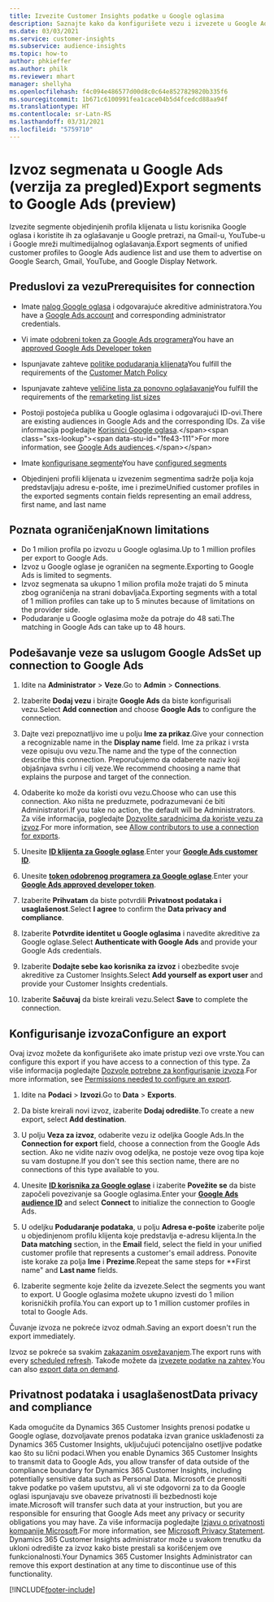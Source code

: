 ```yaml
---
title: Izvezite Customer Insights podatke u Google oglasima
description: Saznajte kako da konfigurišete vezu i izvezete u Google Ads.
ms.date: 03/03/2021
ms.service: customer-insights
ms.subservice: audience-insights
ms.topic: how-to
author: phkieffer
ms.author: philk
ms.reviewer: mhart
manager: shellyha
ms.openlocfilehash: f4c094e486577d00d8c0c64e8527829820b335f6
ms.sourcegitcommit: 1b671c6100991fea1cace04b5d4fcedcd88aa94f
ms.translationtype: HT
ms.contentlocale: sr-Latn-RS
ms.lasthandoff: 03/31/2021
ms.locfileid: "5759710"
---
```

# <a name="export-segments-to-google-ads-preview"></a><span data-ttu-id="1fe43-103">Izvoz segmenata u Google Ads (verzija za pregled)</span><span class="sxs-lookup"><span data-stu-id="1fe43-103">Export segments to Google Ads (preview)</span></span>

<span data-ttu-id="1fe43-104">Izvezite segmente objedinjenih profila klijenata u listu korisnika Google oglasa i koristite ih za oglašavanje u Google pretrazi, na Gmail-u, YouTube-u i Google mreži multimedijalnog oglašavanja.</span><span class="sxs-lookup"><span data-stu-id="1fe43-104">Export segments of unified customer profiles to Google Ads audience list and use them to advertise on Google Search, Gmail, YouTube, and Google Display Network.</span></span> 

## <a name="prerequisites-for-connection"></a><span data-ttu-id="1fe43-105">Preduslovi za vezu</span><span class="sxs-lookup"><span data-stu-id="1fe43-105">Prerequisites for connection</span></span>

-   <span data-ttu-id="1fe43-106">Imate [nalog Google oglasa](https://ads.google.com/) i odgovarajuće akreditive administratora.</span><span class="sxs-lookup"><span data-stu-id="1fe43-106">You have a [Google Ads account](https://ads.google.com/) and corresponding administrator credentials.</span></span>
-   <span data-ttu-id="1fe43-107">Vi imate [odobreni token za Google Ads programera](https://developers.google.com/google-ads/api/docs/first-call/dev-token)</span><span class="sxs-lookup"><span data-stu-id="1fe43-107">You have an [approved Google Ads Developer token](https://developers.google.com/google-ads/api/docs/first-call/dev-token)</span></span> 
-   <span data-ttu-id="1fe43-108">Ispunjavate zahteve [politike podudaranja klijenata](https://support.google.com/adspolicy/answer/6299717)</span><span class="sxs-lookup"><span data-stu-id="1fe43-108">You fulfill the requirements of the [Customer Match Policy](https://support.google.com/adspolicy/answer/6299717)</span></span>
-   <span data-ttu-id="1fe43-109">Ispunjavate zahteve [veličine lista za ponovno oglašavanje](https://support.google.com/google-ads/answer/7558048)</span><span class="sxs-lookup"><span data-stu-id="1fe43-109">You fulfill the requirements of the [remarketing list sizes](https://support.google.com/google-ads/answer/7558048)</span></span> 

-   <span data-ttu-id="1fe43-110">Postoji postojeća publika u Google oglasima i odgovarajući ID-ovi.</span><span class="sxs-lookup"><span data-stu-id="1fe43-110">There are existing audiences in Google Ads and the corresponding IDs.</span></span> <span data-ttu-id="1fe43-111">Za više informacija pogledajte [Korisnici Google oglasa](https://support.google.com/google-ads/answer/7558048?hl=en#:~:text=Audience%20lists%20is%20a%20section,Display%20Network%20through%20remarketing%20campaigns.).</span><span class="sxs-lookup"><span data-stu-id="1fe43-111">For more information, see [Google Ads audiences](https://support.google.com/google-ads/answer/7558048?hl=en#:~:text=Audience%20lists%20is%20a%20section,Display%20Network%20through%20remarketing%20campaigns.).</span></span>
-   <span data-ttu-id="1fe43-112">Imate [konfigurisane segmente](segments.md)</span><span class="sxs-lookup"><span data-stu-id="1fe43-112">You have [configured segments](segments.md)</span></span>
-   <span data-ttu-id="1fe43-113">Objedinjeni profili klijenata u izvezenim segmentima sadrže polja koja predstavljaju adresu e-pošte, ime i prezime</span><span class="sxs-lookup"><span data-stu-id="1fe43-113">Unified customer profiles in the exported segments contain fields representing an email address, first name, and last name</span></span>

## <a name="known-limitations"></a><span data-ttu-id="1fe43-114">Poznata ograničenja</span><span class="sxs-lookup"><span data-stu-id="1fe43-114">Known limitations</span></span>

- <span data-ttu-id="1fe43-115">Do 1 milion profila po izvozu u Google oglasima.</span><span class="sxs-lookup"><span data-stu-id="1fe43-115">Up to 1 million profiles per export to Google Ads.</span></span>
- <span data-ttu-id="1fe43-116">Izvoz u Google oglase je ograničen na segmente.</span><span class="sxs-lookup"><span data-stu-id="1fe43-116">Exporting to Google Ads is limited to segments.</span></span>
- <span data-ttu-id="1fe43-117">Izvoz segmenata sa ukupno 1 milion profila može trajati do 5 minuta zbog ograničenja na strani dobavljača.</span><span class="sxs-lookup"><span data-stu-id="1fe43-117">Exporting segments with a total of 1 million profiles can take up to 5 minutes because of limitations on the provider side.</span></span> 
- <span data-ttu-id="1fe43-118">Podudaranje u Google oglasima može da potraje do 48 sati.</span><span class="sxs-lookup"><span data-stu-id="1fe43-118">The matching in Google Ads can take up to 48 hours.</span></span>

## <a name="set-up-connection-to-google-ads"></a><span data-ttu-id="1fe43-119">Podešavanje veze sa uslugom Google Ads</span><span class="sxs-lookup"><span data-stu-id="1fe43-119">Set up connection to Google Ads</span></span>

1. <span data-ttu-id="1fe43-120">Idite na **Administrator** > **Veze**.</span><span class="sxs-lookup"><span data-stu-id="1fe43-120">Go to **Admin** > **Connections**.</span></span>

1. <span data-ttu-id="1fe43-121">Izaberite **Dodaj vezu** i birajte **Google Ads** da biste konfigurisali vezu.</span><span class="sxs-lookup"><span data-stu-id="1fe43-121">Select **Add connection** and choose **Google Ads** to configure the connection.</span></span>

1. <span data-ttu-id="1fe43-122">Dajte vezi prepoznatljivo ime u polju **Ime za prikaz**.</span><span class="sxs-lookup"><span data-stu-id="1fe43-122">Give your connection a recognizable name in the **Display name** field.</span></span> <span data-ttu-id="1fe43-123">Ime za prikaz i vrsta veze opisuju ovu vezu.</span><span class="sxs-lookup"><span data-stu-id="1fe43-123">The name and the type of the connection describe this connection.</span></span> <span data-ttu-id="1fe43-124">Preporučujemo da odaberete naziv koji objašnjava svrhu i cilj veze.</span><span class="sxs-lookup"><span data-stu-id="1fe43-124">We recommend choosing a name that explains the purpose and target of the connection.</span></span>

1. <span data-ttu-id="1fe43-125">Odaberite ko može da koristi ovu vezu.</span><span class="sxs-lookup"><span data-stu-id="1fe43-125">Choose who can use this connection.</span></span> <span data-ttu-id="1fe43-126">Ako ništa ne preduzmete, podrazumevani će biti Administratori.</span><span class="sxs-lookup"><span data-stu-id="1fe43-126">If you take no action, the default will be Administrators.</span></span> <span data-ttu-id="1fe43-127">Za više informacija, pogledajte [Dozvolite saradnicima da koriste vezu za izvoz](connections.md#allow-contributors-to-use-a-connection-for-exports).</span><span class="sxs-lookup"><span data-stu-id="1fe43-127">For more information, see [Allow contributors to use a connection for exports](connections.md#allow-contributors-to-use-a-connection-for-exports).</span></span>

1. <span data-ttu-id="1fe43-128">Unesite **[ID klijenta za Google oglase](https://support.google.com/google-ads/answer/1704344)**.</span><span class="sxs-lookup"><span data-stu-id="1fe43-128">Enter your **[Google Ads customer ID](https://support.google.com/google-ads/answer/1704344)**.</span></span>

1. <span data-ttu-id="1fe43-129">Unesite **[token odobrenog programera za Google oglase](https://developers.google.com/google-ads/api/docs/first-call/dev-token)**.</span><span class="sxs-lookup"><span data-stu-id="1fe43-129">Enter your **[Google Ads approved developer token](https://developers.google.com/google-ads/api/docs/first-call/dev-token)**.</span></span>

1. <span data-ttu-id="1fe43-130">Izaberite **Prihvatam** da biste potvrdili **Privatnost podataka i usaglašenost**.</span><span class="sxs-lookup"><span data-stu-id="1fe43-130">Select **I agree** to confirm the **Data privacy and compliance**.</span></span>

1. <span data-ttu-id="1fe43-131">Izaberite **Potvrdite identitet u Google oglasima** i navedite akreditive za Google oglase.</span><span class="sxs-lookup"><span data-stu-id="1fe43-131">Select **Authenticate with Google Ads** and provide your Google Ads credentials.</span></span>

1. <span data-ttu-id="1fe43-132">Izaberite **Dodajte sebe kao korisnika za izvoz** i obezbedite svoje akreditive za Customer Insights.</span><span class="sxs-lookup"><span data-stu-id="1fe43-132">Select **Add yourself as export user** and provide your Customer Insights credentials.</span></span>

1. <span data-ttu-id="1fe43-133">Izaberite **Sačuvaj** da biste kreirali vezu.</span><span class="sxs-lookup"><span data-stu-id="1fe43-133">Select **Save** to complete the connection.</span></span> 

## <a name="configure-an-export"></a><span data-ttu-id="1fe43-134">Konfigurisanje izvoza</span><span class="sxs-lookup"><span data-stu-id="1fe43-134">Configure an export</span></span>

<span data-ttu-id="1fe43-135">Ovaj izvoz možete da konfigurišete ako imate pristup vezi ove vrste.</span><span class="sxs-lookup"><span data-stu-id="1fe43-135">You can configure this export if you have access to a connection of this type.</span></span> <span data-ttu-id="1fe43-136">Za više informacija pogledajte [Dozvole potrebne za konfigurisanje izvoza](export-destinations.md#set-up-a-new-export).</span><span class="sxs-lookup"><span data-stu-id="1fe43-136">For more information, see [Permissions needed to configure an export](export-destinations.md#set-up-a-new-export).</span></span>

1. <span data-ttu-id="1fe43-137">Idite na **Podaci** > **Izvozi**.</span><span class="sxs-lookup"><span data-stu-id="1fe43-137">Go to **Data** > **Exports**.</span></span>

1. <span data-ttu-id="1fe43-138">Da biste kreirali novi izvoz, izaberite **Dodaj odredište**.</span><span class="sxs-lookup"><span data-stu-id="1fe43-138">To create a new export, select **Add destination**.</span></span>

1. <span data-ttu-id="1fe43-139">U polju **Veza za izvoz**, odaberite vezu iz odeljka Google Ads.</span><span class="sxs-lookup"><span data-stu-id="1fe43-139">In the **Connection for export** field, choose a connection from the Google Ads section.</span></span> <span data-ttu-id="1fe43-140">Ako ne vidite naziv ovog odeljka, ne postoje veze ovog tipa koje su vam dostupne.</span><span class="sxs-lookup"><span data-stu-id="1fe43-140">If you don't see this section name, there are no connections of this type available to you.</span></span>

1. <span data-ttu-id="1fe43-141">Unesite **[ID korisnika za Google oglase](https://support.google.com/google-ads/answer/7558048?hl=en#:~:text=Audience%20lists%20is%20a%20section,Display%20Network%20through%20remarketing%20campaigns.)** i izaberite **Povežite se** da biste započeli povezivanje sa Google oglasima.</span><span class="sxs-lookup"><span data-stu-id="1fe43-141">Enter your **[Google Ads audience ID](https://support.google.com/google-ads/answer/7558048?hl=en#:~:text=Audience%20lists%20is%20a%20section,Display%20Network%20through%20remarketing%20campaigns.)** and select **Connect** to initialize the connection to Google Ads.</span></span>

1. <span data-ttu-id="1fe43-142">U odeljku **Podudaranje podataka**, u polju **Adresa e-pošte** izaberite polje u objedinjenom profilu klijenta koje predstavlja e-adresu klijenta.</span><span class="sxs-lookup"><span data-stu-id="1fe43-142">In the **Data matching** section, in the **Email** field, select the field in your unified customer profile that represents a customer's email address.</span></span> <span data-ttu-id="1fe43-143">Ponovite iste korake za polja **Ime** i **Prezime**.</span><span class="sxs-lookup"><span data-stu-id="1fe43-143">Repeat the same steps for \*\*First name" and **Last name** fields.</span></span>

1. <span data-ttu-id="1fe43-144">Izaberite segmente koje želite da izvezete.</span><span class="sxs-lookup"><span data-stu-id="1fe43-144">Select the segments you want to export.</span></span> <span data-ttu-id="1fe43-145">U Google oglasima možete ukupno izvesti do 1 milion korisničkih profila.</span><span class="sxs-lookup"><span data-stu-id="1fe43-145">You can export up to 1 million customer profiles in total to Google Ads.</span></span>

<span data-ttu-id="1fe43-146">Čuvanje izvoza ne pokreće izvoz odmah.</span><span class="sxs-lookup"><span data-stu-id="1fe43-146">Saving an export doesn't run the export immediately.</span></span>

<span data-ttu-id="1fe43-147">Izvoz se pokreće sa svakim [zakazanim osvežavanjem](system.md#schedule-tab).</span><span class="sxs-lookup"><span data-stu-id="1fe43-147">The export runs with every [scheduled refresh](system.md#schedule-tab).</span></span> <span data-ttu-id="1fe43-148">Takođe možete da [izvezete podatke na zahtev](export-destinations.md#run-exports-on-demand).</span><span class="sxs-lookup"><span data-stu-id="1fe43-148">You can also [export data on demand](export-destinations.md#run-exports-on-demand).</span></span> 

## <a name="data-privacy-and-compliance"></a><span data-ttu-id="1fe43-149">Privatnost podataka i usaglašenost</span><span class="sxs-lookup"><span data-stu-id="1fe43-149">Data privacy and compliance</span></span>

<span data-ttu-id="1fe43-150">Kada omogućite da Dynamics 365 Customer Insights prenosi podatke u Google oglase, dozvoljavate prenos podataka izvan granice usklađenosti za Dynamics 365 Customer Insights, uključujući potencijalno osetljive podatke kao što su lični podaci.</span><span class="sxs-lookup"><span data-stu-id="1fe43-150">When you enable Dynamics 365 Customer Insights to transmit data to Google Ads, you allow transfer of data outside of the compliance boundary for Dynamics 365 Customer Insights, including potentially sensitive data such as Personal Data.</span></span> <span data-ttu-id="1fe43-151">Microsoft će prenositi takve podatke po vašem uputstvu, ali vi ste odgovorni za to da Google oglasi ispunjavaju sve obaveze privatnosti ili bezbednosti koje imate.</span><span class="sxs-lookup"><span data-stu-id="1fe43-151">Microsoft will transfer such data at your instruction, but you are responsible for ensuring that Google Ads meet any privacy or security obligations you may have.</span></span> <span data-ttu-id="1fe43-152">Za više informacija pogledajte [Izjavu o privatnosti kompanije Microsoft](https://go.microsoft.com/fwlink/?linkid=396732).</span><span class="sxs-lookup"><span data-stu-id="1fe43-152">For more information, see [Microsoft Privacy Statement](https://go.microsoft.com/fwlink/?linkid=396732).</span></span>
<span data-ttu-id="1fe43-153">Dynamics 365 Customer Insights administrator može u svakom trenutku da ukloni odredište za izvoz kako biste prestali sa korišćenjem ove funkcionalnosti.</span><span class="sxs-lookup"><span data-stu-id="1fe43-153">Your Dynamics 365 Customer Insights Administrator can remove this export destination at any time to discontinue use of this functionality.</span></span>


[!INCLUDE[footer-include](../includes/footer-banner.md)]
